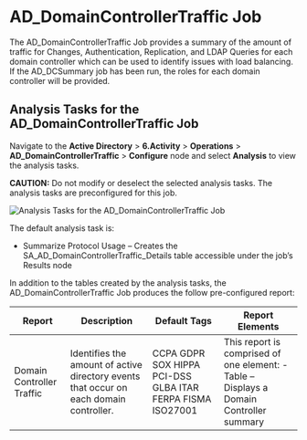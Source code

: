 # AD_DomainControllerTraffic Job

The AD_DomainControllerTraffic Job provides a summary of the amount of traffic for Changes,
Authentication, Replication, and LDAP Queries for each domain controller which can be used to
identify issues with load balancing. If the AD_DCSummary job has been run, the roles for each domain
controller will be provided.

## Analysis Tasks for the AD_DomainControllerTraffic Job

Navigate to the **Active Directory** > **6.Activity** > **Operations** >
**AD_DomainControllerTraffic** > **Configure** node and select **Analysis** to view the analysis
tasks.

**CAUTION:** Do not modify or deselect the selected analysis tasks. The analysis tasks are
preconfigured for this job.

![Analysis Tasks for the AD_DomainControllerTraffic Job](/img/product_docs/accessanalyzer/11.6/accessanalyzer/solutions/activedirectory/activity/operations/dctrafficanalysis.webp)

The default analysis task is:

- Summarize Protocol Usage – Creates the SA_AD_DomainControllerTraffic_Details table accessible
  under the job’s Results node

In addition to the tables created by the analysis tasks, the AD_DomainControllerTraffic Job produces
the follow pre-configured report:

| Report                    | Description                                                                            | Default Tags                                               | Report Elements                                                                          |
| ------------------------- | -------------------------------------------------------------------------------------- | ---------------------------------------------------------- | ---------------------------------------------------------------------------------------- |
| Domain Controller Traffic | Identifies the amount of active directory events that occur on each domain controller. | CCPA GDPR SOX HIPPA PCI-DSS GLBA ITAR FERPA FISMA ISO27001 | This report is comprised of one element: - Table –  Displays a Domain Controller summary |
